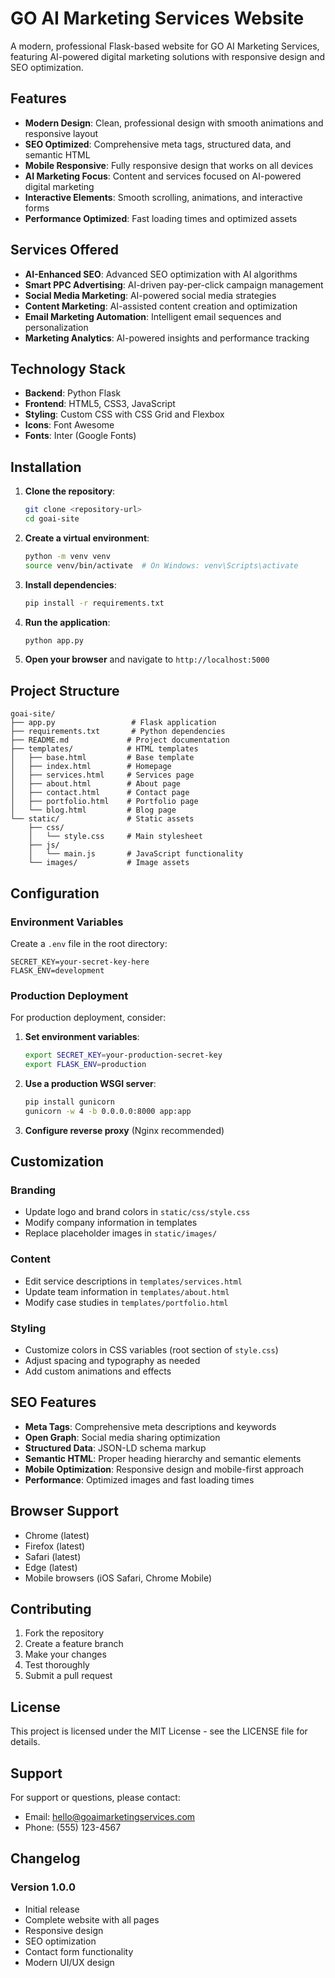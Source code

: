 # GO AI Marketing Services Website

A modern, professional Flask-based website for GO AI Marketing Services, featuring AI-powered digital marketing solutions with responsive design and SEO optimization.

## Features

- **Modern Design**: Clean, professional design with smooth animations and responsive layout
- **SEO Optimized**: Comprehensive meta tags, structured data, and semantic HTML
- **Mobile Responsive**: Fully responsive design that works on all devices
- **AI Marketing Focus**: Content and services focused on AI-powered digital marketing
- **Interactive Elements**: Smooth scrolling, animations, and interactive forms
- **Performance Optimized**: Fast loading times and optimized assets

## Services Offered

- **AI-Enhanced SEO**: Advanced SEO optimization with AI algorithms
- **Smart PPC Advertising**: AI-driven pay-per-click campaign management
- **Social Media Marketing**: AI-powered social media strategies
- **Content Marketing**: AI-assisted content creation and optimization
- **Email Marketing Automation**: Intelligent email sequences and personalization
- **Marketing Analytics**: AI-powered insights and performance tracking

## Technology Stack

- **Backend**: Python Flask
- **Frontend**: HTML5, CSS3, JavaScript
- **Styling**: Custom CSS with CSS Grid and Flexbox
- **Icons**: Font Awesome
- **Fonts**: Inter (Google Fonts)

## Installation

1. **Clone the repository**:
   ```bash
   git clone <repository-url>
   cd goai-site
   ```

2. **Create a virtual environment**:
   ```bash
   python -m venv venv
   source venv/bin/activate  # On Windows: venv\Scripts\activate
   ```

3. **Install dependencies**:
   ```bash
   pip install -r requirements.txt
   ```

4. **Run the application**:
   ```bash
   python app.py
   ```

5. **Open your browser** and navigate to `http://localhost:5000`

## Project Structure

```
goai-site/
├── app.py                 # Flask application
├── requirements.txt       # Python dependencies
├── README.md             # Project documentation
├── templates/            # HTML templates
│   ├── base.html         # Base template
│   ├── index.html        # Homepage
│   ├── services.html     # Services page
│   ├── about.html        # About page
│   ├── contact.html      # Contact page
│   ├── portfolio.html    # Portfolio page
│   └── blog.html         # Blog page
└── static/               # Static assets
    ├── css/
    │   └── style.css     # Main stylesheet
    ├── js/
    │   └── main.js       # JavaScript functionality
    └── images/           # Image assets
```

## Configuration

### Environment Variables

Create a `.env` file in the root directory:

```env
SECRET_KEY=your-secret-key-here
FLASK_ENV=development
```

### Production Deployment

For production deployment, consider:

1. **Set environment variables**:
   ```bash
   export SECRET_KEY=your-production-secret-key
   export FLASK_ENV=production
   ```

2. **Use a production WSGI server**:
   ```bash
   pip install gunicorn
   gunicorn -w 4 -b 0.0.0.0:8000 app:app
   ```

3. **Configure reverse proxy** (Nginx recommended)

## Customization

### Branding
- Update logo and brand colors in `static/css/style.css`
- Modify company information in templates
- Replace placeholder images in `static/images/`

### Content
- Edit service descriptions in `templates/services.html`
- Update team information in `templates/about.html`
- Modify case studies in `templates/portfolio.html`

### Styling
- Customize colors in CSS variables (root section of `style.css`)
- Adjust spacing and typography as needed
- Add custom animations and effects

## SEO Features

- **Meta Tags**: Comprehensive meta descriptions and keywords
- **Open Graph**: Social media sharing optimization
- **Structured Data**: JSON-LD schema markup
- **Semantic HTML**: Proper heading hierarchy and semantic elements
- **Mobile Optimization**: Responsive design and mobile-first approach
- **Performance**: Optimized images and fast loading times

## Browser Support

- Chrome (latest)
- Firefox (latest)
- Safari (latest)
- Edge (latest)
- Mobile browsers (iOS Safari, Chrome Mobile)

## Contributing

1. Fork the repository
2. Create a feature branch
3. Make your changes
4. Test thoroughly
5. Submit a pull request

## License

This project is licensed under the MIT License - see the LICENSE file for details.

## Support

For support or questions, please contact:
- Email: hello@goaimarketingservices.com
- Phone: (555) 123-4567

## Changelog

### Version 1.0.0
- Initial release
- Complete website with all pages
- Responsive design
- SEO optimization
- Contact form functionality
- Modern UI/UX design









